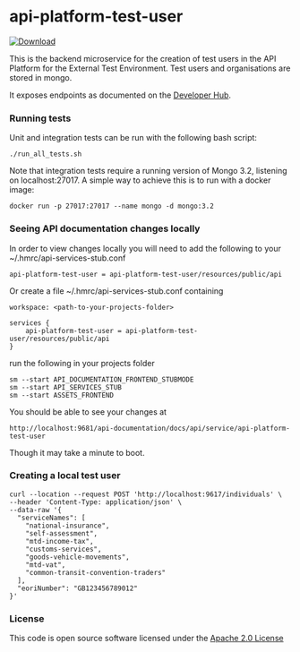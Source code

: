 # api-platform-test-user

[ ![Download](https://api.bintray.com/packages/hmrc/releases/api-platform-test-user/images/download.svg) ](https://bintray.com/hmrc/releases/api-platform-test-user/_latestVersion)

This is the backend microservice for the creation of test users in the API Platform for the External Test Environment.
Test users and organisations are stored in mongo.

It exposes endpoints as documented on the [Developer Hub](https://developer.service.hmrc.gov.uk/api-documentation/docs/api/service/api-platform-test-user).

### Running tests

Unit and integration tests can be run with the following bash script:

    ./run_all_tests.sh

Note that integration tests require a running version of Mongo 3.2, listening on localhost:27017. A simple way to achieve this
is to run with a docker image:

    docker run -p 27017:27017 --name mongo -d mongo:3.2

### Seeing API documentation changes locally

In order to view changes locally you will need to add the following to your ~/.hmrc/api-services-stub.conf

```api-platform-test-user = api-platform-test-user/resources/public/api```

Or create a file ~/.hmrc/api-services-stub.conf containing 
~~~
workspace: <path-to-your-projects-folder>

services {
    api-platform-test-user = api-platform-test-user/resources/public/api
}
~~~

run the following in your projects folder
~~~
sm --start API_DOCUMENTATION_FRONTEND_STUBMODE
sm --start API_SERVICES_STUB
sm --start ASSETS_FRONTEND
~~~

You should be able to see your changes at

```http://localhost:9681/api-documentation/docs/api/service/api-platform-test-user```

Though it may take a minute to boot.


### Creating a local test user

```
curl --location --request POST 'http://localhost:9617/individuals' \
--header 'Content-Type: application/json' \
--data-raw '{
  "serviceNames": [
    "national-insurance",
    "self-assessment",
    "mtd-income-tax",
    "customs-services",
    "goods-vehicle-movements",
    "mtd-vat",
    "common-transit-convention-traders"
  ],
  "eoriNumber": "GB123456789012"
}'
```

### License

This code is open source software licensed under the [Apache 2.0 License]("http://www.apache.org/licenses/LICENSE-2.0.html")

